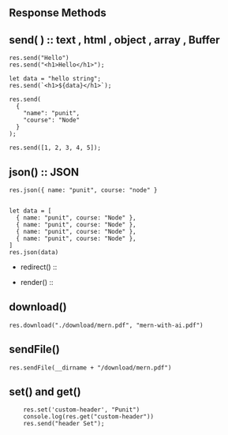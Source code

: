 ## Response Methods

## send( )  :: text , html , object , array , Buffer 

```
res.send("Hello")
res.send("<h1>Hello</h1>");

let data = "hello string";
res.send(`<h1>${data}</h1>`);

res.send(
  {
    "name": "punit",
    "course": "Node"
  }
);

res.send([1, 2, 3, 4, 5]);
```

## json()  :: JSON

```
res.json({ name: "punit", course: "node" }


let data = [
  { name: "punit", course: "Node" },
  { name: "punit", course: "Node" },
  { name: "punit", course: "Node" },
  { name: "punit", course: "Node" },
]
res.json(data)
```

- redirect()  :: 

- render()  ::

## download()

```
res.download("./download/mern.pdf", "mern-with-ai.pdf")
```


## sendFile()

```
res.sendFile(__dirname + "/download/mern.pdf")
```

## set() and get()

```
    res.set('custom-header', "Punit")
    console.log(res.get("custom-header"))
    res.send("header Set");
```
